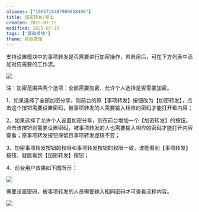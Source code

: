 ```yaml
---
aliases: ["1965716487980858406"]
title: 加密转发/导出
created: 2025-07-15
modified: 2025-07-15
tags: ['基础模块']
theme: 权限管理
---
```


支持设置模块中的事项转发是否需要进行加密操作，若启用后，可在下方列表中添加对应需要的工作流。

![](e1e8679db39291a41bfb54f9f8418b6b.jpg)

注：加密范围共两个选项：全部需要加密、允许个人选择是否需要加密。

1、如果选择了全部加密分享，则前台的原【事项转发】按钮改为【加密转发】，点击这个按钮需要设置密码，被事项转发的人需要输入相应的密码才能打开看内容；

2、如果选择了允许个人设置加密分享，则在前台增加一个【加密转发】的按钮。点击该按钮则需要设置密码，被事项转发的人也需要输入相应的密码才能打开内容查看；原事项转发按钮保留且事项转发逻辑不变；

3、加密事项转发按钮的权限和事项转发按钮的权限一致，谁能看到【事项转发】按钮，就能看到【加密转发】按钮；

4、前台用户效果如下图所示：

![](56c48d8d462ef3fc26a775a6432b0243.jpg)

需要设置密码，被事项转发的人员需要输入相同密码才可查看流程内容。

![](5e8d6028dd9abea2e25701371df77f7a.jpg)